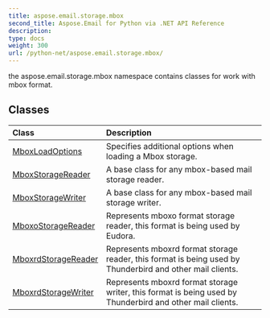 ```yaml
---
title: aspose.email.storage.mbox
second_title: Aspose.Email for Python via .NET API Reference
description: 
type: docs
weight: 300
url: /python-net/aspose.email.storage.mbox/
---
```



the aspose.email.storage.mbox namespace contains classes for work with mbox format.

## Classes
| Class | Description |
| :- | :- |
|[MboxLoadOptions](/email/python-net/aspose.email.storage.mbox/mboxloadoptions/)|Specifies additional options when loading a Mbox storage.|
|[MboxStorageReader](/email/python-net/aspose.email.storage.mbox/mboxstoragereader/)|A base class for any mbox-based mail storage reader.|
|[MboxStorageWriter](/email/python-net/aspose.email.storage.mbox/mboxstoragewriter/)|A base class for any mbox-based mail storage writer.|
|[MboxoStorageReader](/email/python-net/aspose.email.storage.mbox/mboxostoragereader/)|Represents mboxo format storage reader, this format is being used by Eudora.|
|[MboxrdStorageReader](/email/python-net/aspose.email.storage.mbox/mboxrdstoragereader/)|Represents mboxrd format storage reader, this format is being used by Thunderbird and other mail clients.|
|[MboxrdStorageWriter](/email/python-net/aspose.email.storage.mbox/mboxrdstoragewriter/)|Represents mboxrd format storage writer, this format is being used by Thunderbird and other mail clients.|
